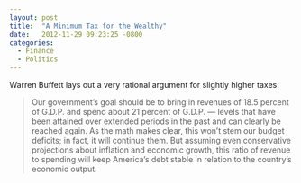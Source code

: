 ```yaml
---
layout: post
title:  "A Minimum Tax for the Wealthy"
date:   2012-11-29 09:23:25 -0800
categories:
  - Finance
  - Politics
---
```


Warren Buffett lays out a very rational argument for slightly higher taxes.

 > Our government’s goal should be to bring in revenues of 18.5 percent of G.D.P. and spend about 21 percent of G.D.P. — levels that have been attained over extended periods in the past and can clearly be reached again. As the math makes clear, this won’t stem our budget deficits; in fact, it will continue them. But assuming even conservative projections about inflation and economic growth, this ratio of revenue to spending will keep America’s debt stable in relation to the country’s economic output.

